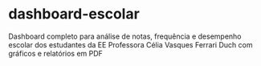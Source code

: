 # dashboard-escolar
Dashboard completo para análise de notas, frequência e desempenho escolar dos estudantes da EE Professora Célia Vasques Ferrari Duch com gráficos e relatórios em PDF
